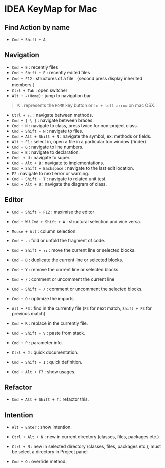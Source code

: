 # IDEA KeyMap for Mac

## Find Action by name

- `Cmd + Shift + A`

## Navigation

- `Cmd + E` : recently files
- `Cmd + Shift + E` : recently edited files
- `Cmd + F12` : structures of a file （second press display inherited members.）
- `Ctrl + Tab` : open switcher
-  `Alt + ↖(Home)` : jump to navigation bar

> ↖ : represents the `HOME` key button or `fn + left arrow` on mac OSX.

- `Ctrl + ↑↓` : navigate between methods.
- `Cmd + { \ }` : navigate between braces.
- `Cmd + N` : navigate to class, press twice for non-project class.
- `Cmd + Shift + N` : navigate to files.
- `Cmd + Alt + Shift + N` : navigate the symbol, ex: methods or fields.
- `Alt + F1` : select in, open a file in a particular too window (finder)
- `Cmd + G` : navigate to line numbers.
- `Cmd + B` : navigate to declaration.
- `Cmd  + U` : navigate to super.
- `Cmd + Alt + B` : navigate to implementations.
- `Cmd + Shift + Backspace` : navigate to the last edit location.
- `F2` : navigate to next error or warning.
- `Cmd + Shift + T` : navigate to related unit test.
- `Cmd + Alt + U` : navigate the diagram of class.


## Editor

- `Cmd + Shift + F12` : maximise the editor
- `Cmd + W` \ `Cmd + Shift + W` : structural selection and vice versa.
- `Mouse + Alt` : column selection.
- `Cmd + .` : fold or unfold the fragment of code.
- `Cmd + Shift + ↑↓` : move the current line or selected blocks.
- `Cmd + D` : duplicate the current line or selected blocks.
- `Cmd + Y` : remove the current line or selected blocks.
- `Cmd + /` : comment or uncomment the current line
- `Cmd + Shift + /` : comment or uncomment the selected blocks. 
- `Cmd + O` : optimize the imports
- `Alt + F3` : find in the currently file (`F3` for next match, `Shift + F3` for previous match)
- `Cmd + R` : replace in the currently file.
- `Cmd + Shift + V` : paste from stack.

- `Cmd + P` : parameter info.
- `Ctrl + J` : quick documentation.
- `Cmd + Shift + I` : quick definition.
- `Cmd + Alt + F7` : show usages.


## Refactor

- `Cmd + Alt + Shift + T` : refactor this.


## Intention

- `Alt + Enter` : show intention.

- `Ctrl + Alt + N` : new in current directory (classes, files, packages etc.)
- `Ctrl + N` : new in selected directory (classes, files, packages etc.), must be select a directory in Project panel
- `Cmd + O` : override method.